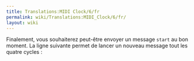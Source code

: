 ```yaml
---
title: Translations:MIDI Clock/6/fr
permalink: wiki/Translations:MIDI_Clock/6/fr/
layout: wiki
---
```


Finalement, vous souhaiterez peut-être envoyer un message `start` au bon
moment. La ligne suivante permet de lancer un nouveau message tout les
quatre cycles :
